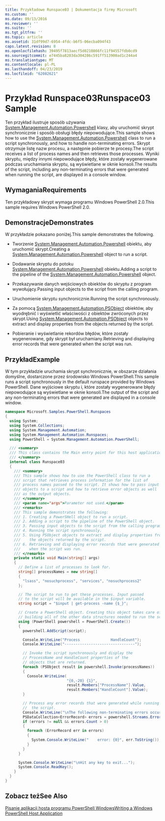 ```yaml
---
title: Przykładowe Runspace03 | Dokumentacja firmy Microsoft
ms.custom: ''
ms.date: 09/13/2016
ms.reviewer: ''
ms.suite: ''
ms.tgt_pltfrm: ''
ms.topic: article
ms.assetid: 31df99d7-6954-4fdc-b6f5-06ecba094f43
caps.latest.revision: 8
ms.openlocfilehash: 39495f7813aecf5d0210866fc11f94557fdb0cd9
ms.sourcegitcommit: e7445ba8203da304286c591ff513900ad1c244a4
ms.translationtype: MT
ms.contentlocale: pl-PL
ms.lasthandoff: 04/23/2019
ms.locfileid: "62082621"
---
```

# <a name="runspace03-sample"></a><span data-ttu-id="e10b8-102">Przykład Runspace03</span><span class="sxs-lookup"><span data-stu-id="e10b8-102">Runspace03 Sample</span></span>

<span data-ttu-id="e10b8-103">Ten przykład ilustruje sposób używania [System.Management.Automation.Powershell](/dotnet/api/system.management.automation.powershell) klasy, aby uruchomić skrypt synchronicznie i sposób obsługi błędy niepowodujące.</span><span class="sxs-lookup"><span data-stu-id="e10b8-103">This sample shows how to use the [System.Management.Automation.Powershell](/dotnet/api/system.management.automation.powershell) class to run a script synchronously, and how to handle non-terminating errors.</span></span> <span data-ttu-id="e10b8-104">Skrypt otrzymuje listę nazw procesu, a następnie pobierze te procesy.</span><span class="sxs-lookup"><span data-stu-id="e10b8-104">The script receives a list of process names and then retrieves those processes.</span></span> <span data-ttu-id="e10b8-105">Wyniki skryptu, między innymi niepowodujące błędy, które zostały wygenerowane podczas uruchamiania skryptu, są wyświetlane w oknie konsoli.</span><span class="sxs-lookup"><span data-stu-id="e10b8-105">The results of the script, including any non-terminating errors that were generated when running the script, are displayed in a console window.</span></span>

## <a name="requirements"></a><span data-ttu-id="e10b8-106">Wymagania</span><span class="sxs-lookup"><span data-stu-id="e10b8-106">Requirements</span></span>

<span data-ttu-id="e10b8-107">Ten przykładowy skrypt wymaga programu Windows PowerShell 2.0.</span><span class="sxs-lookup"><span data-stu-id="e10b8-107">This sample requires Windows PowerShell 2.0.</span></span>

## <a name="demonstrates"></a><span data-ttu-id="e10b8-108">Demonstracje</span><span class="sxs-lookup"><span data-stu-id="e10b8-108">Demonstrates</span></span>

<span data-ttu-id="e10b8-109">W przykładzie pokazano poniżej.</span><span class="sxs-lookup"><span data-stu-id="e10b8-109">This sample demonstrates the following.</span></span>

- <span data-ttu-id="e10b8-110">Tworzenie [System.Management.Automation.Powershell](/dotnet/api/system.management.automation.powershell) obiektu, aby uruchomić skrypt.</span><span class="sxs-lookup"><span data-stu-id="e10b8-110">Creating a [System.Management.Automation.Powershell](/dotnet/api/system.management.automation.powershell) object to run a script.</span></span>

- <span data-ttu-id="e10b8-111">Dodawanie skryptu do potoku [System.Management.Automation.Powershell](/dotnet/api/system.management.automation.powershell) obiektu.</span><span class="sxs-lookup"><span data-stu-id="e10b8-111">Adding a script to the pipeline of the [System.Management.Automation.Powershell](/dotnet/api/system.management.automation.powershell) object.</span></span>

- <span data-ttu-id="e10b8-112">Przekazywanie danych wejściowych obiektów do skryptu z program wywołujący.</span><span class="sxs-lookup"><span data-stu-id="e10b8-112">Passing input objects to the script from the calling program.</span></span>

- <span data-ttu-id="e10b8-113">Uruchomienie skryptu synchronicznie.</span><span class="sxs-lookup"><span data-stu-id="e10b8-113">Running the script synchronously.</span></span>

- <span data-ttu-id="e10b8-114">Za pomocą [System.Management.Automation.PSObject](/dotnet/api/System.Management.Automation.PSObject) obiektów, aby wyodrębnić i wyświetlić właściwości z obiektów zwróconych przez skrypt.</span><span class="sxs-lookup"><span data-stu-id="e10b8-114">Using [System.Management.Automation.PSObject](/dotnet/api/System.Management.Automation.PSObject) objects to extract and display properties from the objects returned by the script.</span></span>

- <span data-ttu-id="e10b8-115">Pobieranie i wyświetlanie rekordów błędów, które zostały wygenerowane, gdy skrypt był uruchamiany.</span><span class="sxs-lookup"><span data-stu-id="e10b8-115">Retrieving and displaying error records that were generated when the script was run.</span></span>

## <a name="example"></a><span data-ttu-id="e10b8-116">Przykład</span><span class="sxs-lookup"><span data-stu-id="e10b8-116">Example</span></span>

<span data-ttu-id="e10b8-117">W tym przykładzie uruchamia skrypt synchronicznie, w obszarze działania domyślne, dostarczone przez środowisko Windows PowerShell.</span><span class="sxs-lookup"><span data-stu-id="e10b8-117">This sample runs a script synchronously in the default runspace provided by Windows PowerShell.</span></span> <span data-ttu-id="e10b8-118">Dane wyjściowe skryptu i, które zostały wygenerowane błędy niepowodujące są wyświetlane w oknie konsoli.</span><span class="sxs-lookup"><span data-stu-id="e10b8-118">The output of the script and any non-terminating errors that were generated are displayed in a console window.</span></span>

```csharp
namespace Microsoft.Samples.PowerShell.Runspaces
{
  using System;
  using System.Collections;
  using System.Management.Automation;
  using System.Management.Automation.Runspaces;
  using PowerShell = System.Management.Automation.PowerShell;

  /// <summary>
  /// This class contains the Main entry point for this host application.
  /// </summary>
  internal class Runspace03
  {
    /// <summary>
    /// This sample shows how to use the PowerShell class to run a
    /// script that retrieves process information for the list of
    /// process names passed to the script. It shows how to pass input
    /// objects to a script and how to retrieve error objects as well
    /// as the output objects.
    /// </summary>
    /// <param name="args">Parameter not used.</param>
    /// <remarks>
    /// This sample demonstrates the following:
    /// 1. Creating a PowerSHell object to run a script.
    /// 2. Adding a script to the pipeline of the PowerShell object.
    /// 3. Passing input objects to the script from the calling program.
    /// 4. Running the script synchronously.
    /// 5. Using PSObject objects to extract and display properties from
    ///    the objects returned by the script.
    /// 6. Retrieving and displaying error records that were generated
    ///    when the script was run.
    /// </remarks>
    private static void Main(string[] args)
    {
      // Define a list of processes to look for.
      string[] processNames = new string[]
      {
        "lsass", "nosuchprocess", "services", "nosuchprocess2"
      };

      // The script to run to get these processes. Input passed
      // to the script will be available in the $input variable.
      string script = "$input | get-process -name {$_}";

      // Create a PowerShell object. Creating this object takes care of
      // building all of the other data structures needed to run the script.
      using (PowerShell powershell = PowerShell.Create())
      {
        powershell.AddScript(script);

        Console.WriteLine("Process              HandleCount");
        Console.WriteLine("--------------------------------");

        // Invoke the script synchronously and display the
        // ProcessName and HandleCount properties of the
        // objects that are returned.
        foreach (PSObject result in powershell.Invoke(processNames))
        {
          Console.WriteLine(
                            "{0,-20} {1}",
                            result.Members["ProcessName"].Value,
                            result.Members["HandleCount"].Value);
        }

        // Process any error records that were generated while running
        //  the script.
        Console.WriteLine("\nThe following non-terminating errors occurred:\n");
        PSDataCollection<ErrorRecord> errors = powershell.Streams.Error;
        if (errors != null && errors.Count > 0)
        {
          foreach (ErrorRecord err in errors)
          {
            System.Console.WriteLine("    error: {0}", err.ToString());
          }
        }
      }

      System.Console.WriteLine("\nHit any key to exit...");
      System.Console.ReadKey();
    }
  }
}
```

## <a name="see-also"></a><span data-ttu-id="e10b8-119">Zobacz też</span><span class="sxs-lookup"><span data-stu-id="e10b8-119">See Also</span></span>

[<span data-ttu-id="e10b8-120">Pisanie aplikacji hosta programu PowerShell Windows</span><span class="sxs-lookup"><span data-stu-id="e10b8-120">Writing a Windows PowerShell Host Application</span></span>](./writing-a-windows-powershell-host-application.md)